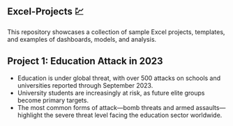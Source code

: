 ## Excel-Projects 💹
This repository showcases a collection of sample Excel projects, templates, and examples of dashboards, models, and analysis.
## Project 1: Education Attack in 2023
- Education is under global threat, with over 500 attacks on schools and universities reported through September 2023.
- University students are increasingly at risk, as future elite groups become primary targets.
- The most common forms of attack—bomb threats and armed assaults—highlight the severe threat level facing the education sector worldwide.


